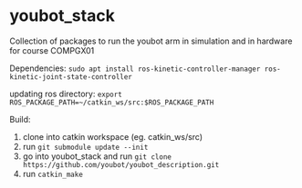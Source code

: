 
# youbot_stack
Collection of packages to run the youbot arm in simulation and in hardware for course COMPGX01


Dependencies:
`sudo apt install ros-kinetic-controller-manager ros-kinetic-joint-state-controller`

updating ros directory:
`export ROS_PACKAGE_PATH=~/catkin_ws/src:$ROS_PACKAGE_PATH`

Build:
1. clone into catkin workspace (eg. catkin_ws/src)
2. run `git submodule update --init`
3. go into youbot_stack and run `git clone https://github.com/youbot/youbot_description.git`
4. run `catkin_make`

